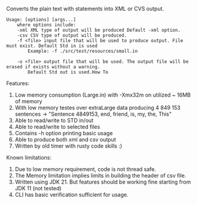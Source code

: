 
Converts the plain text with statements into XML or CVS output.

    Usage: [options] [args...]
        where options include:
        -xml XML type of output will be produced Default -xml option.
        -csv CSV type of output will be produced.
        -f <file> input file that will be used to produce output. File must exist. Default Std in is used
            Example: -f ./src/test/resources/small.in
                        
        -o <file> output file that will be used. The output file will be erased if exists without a warning. 
            Default Std out is used.How To
Features:
1. Low memory consumption (Large.in) with -Xmx32m on utilized ~ 16MB of memory
2. With low memory testes over extraLarge data producing 4 849 153 sentences -> "Sentence 4849153, end, friend, is, my, the, This"
2. Able to read/write to STD in/out
3. Able to read/write to selected files 
4. Contains -h option printing basic usage
5. Able to produce both xml and csv output
6. Written by old timer with rusty code skills :)

Known limitations:
1. Due to low memory requirement, code is not thread safe. 
2. The Memory limitation implies limits in building the header of csv file.
3. Written using JDK 21. But features should be working fine starting from JDK 11 (not tested)
4. CLI has basic verification sufficient for usage.

